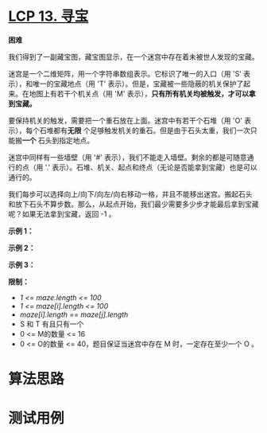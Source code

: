 # [LCP 13. 寻宝][cnTitle]

**困难**

我们得到了一副藏宝图，藏宝图显示，在一个迷宫中存在着未被世人发现的宝藏。

迷宫是一个二维矩阵，用一个字符串数组表示。它标识了唯一的入口（用 'S' 表示），和唯一的宝藏地点（用 'T' 表示）。但是，宝藏被一些隐蔽的机关保护了起来。在地图上有若干个机关点（用 'M' 表示），**只有所有机关均被触发，才可以拿到宝藏。** 

要保持机关的触发，需要把一个重石放在上面。迷宫中有若干个石堆（用 'O' 表示），每个石堆都有**无限** 个足够触发机关的重石。但是由于石头太重，我们一次只能搬**一个** 石头到指定地点。

迷宫中同样有一些墙壁（用 '#' 表示），我们不能走入墙壁。剩余的都是可随意通行的点（用 '.' 表示）。石堆、机关、起点和终点（无论是否能拿到宝藏）也是可以通行的。

我们每步可以选择向上/向下/向左/向右移动一格，并且不能移出迷宫。搬起石头和放下石头不算步数。那么，从起点开始，我们最少需要多少步才能最后拿到宝藏呢？如果无法拿到宝藏，返回 -1 。

**示例 1：** 


**示例 2：** 


**示例 3：** 


**限制：** 

-  *1 <= maze.length <= 100*  
-  *1 <= maze[i].length <= 100*  
-  *maze[i].length == maze[j].length*  
- S 和 T 有且只有一个 
- 0 <= M的数量 <= 16 
- 0 <= O的数量 <= 40，题目保证当迷宫中存在 M 时，一定存在至少一个 O 。




# 算法思路

# 测试用例
```
```

[cnTitle]: https://leetcode-cn.com/problems/xun-bao/
